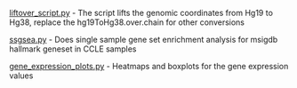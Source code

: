 [liftover_script.py](https://github.com/khannasejal/python_codes/blob/main/liftover_script.py) - The script lifts the genomic coordinates from Hg19 to Hg38, replace the hg19ToHg38.over.chain for other conversions

[ssgsea.py](https://github.com/khannasejal/python_codes/blob/main/ssgsea.py) - Does single sample gene set enrichment analysis for msigdb hallmark geneset in CCLE samples

[gene_expression_plots.py](https://github.com/khannasejal/python_codes/blob/main/gene_expression_plots.py) - Heatmaps and boxplots for the gene expression values
